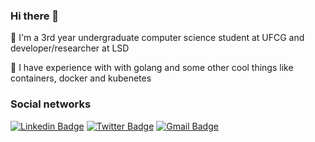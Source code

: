 ### Hi there 👋

🌱 I'm a 3rd year undergraduate computer science student at UFCG and developer/researcher at LSD

🚀 I have experience with with golang and some other cool things like containers, docker and kubenetes

### Social networks
<!--
[![Github Badge](https://img.shields.io/badge/-Github-000?style=flat-square&logo=Github&logoColor=white&link=https://github.com/viniciusbds)](https://github.com/viniciusbds)
-->
[![Linkedin Badge](https://img.shields.io/badge/-LinkedIn-blue?style=flat-square&logo=Linkedin&logoColor=white&link=https://www.linkedin.com/in/viniciusbds/)](https://www.linkedin.com/in/viniciusbds/)
[![Twitter Badge](https://img.shields.io/badge/-Twitter-1ca0f1?style=flat-square&labelColor=1ca0f1&logo=twitter&logoColor=white&link=https://twitter.com/lgdbittencourt)](https://twitter.com/vini_barb)
[![Gmail Badge](https://img.shields.io/badge/-Gmail-c14438?style=flat-square&logo=Gmail&logoColor=white&link=mailto:vinicius.barbosa.silva@ccc.ufcg.edu.br)](mailto:vinicius.barbosa.silva@ccc.ufcg.edu.br)


<!--
**viniciusbds/viniciusbds** is a ✨ _special_ ✨ repository because its `README.md` (this file) appears on your GitHub profile.

Here are some ideas to get you started:

- 🔭 I’m currently working on ...
🔭 I’m currently working on study and improve the [beeFS](http://ce-resd.facom.ufms.br/sbrc/2010/074.pdf) system.
- 🌱 I’m currently learning ...
🌱 I’m currently learning concurrent programming

- 👯 I’m looking to collaborate on ...
- 🤔 I’m looking for help with ...
- 💬 Ask me about ...
- 📫 How to reach me: ...
- 😄 Pronouns: ...
- ⚡ Fun fact: ...
-->
